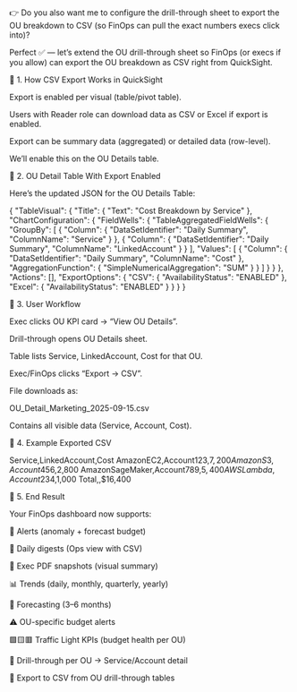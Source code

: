 👉 Do you also want me to configure the drill-through sheet to export the OU breakdown to CSV (so FinOps can pull the exact numbers execs click into)?

Perfect ✅ — let’s extend the OU drill-through sheet so FinOps (or execs if you allow) can export the OU breakdown as CSV right from QuickSight.

🔹 1. How CSV Export Works in QuickSight

Export is enabled per visual (table/pivot table).

Users with Reader role can download data as CSV or Excel if export is enabled.

Export can be summary data (aggregated) or detailed data (row-level).

We’ll enable this on the OU Details table.

🔹 2. OU Detail Table With Export Enabled

Here’s the updated JSON for the OU Details Table:

{
  "TableVisual": {
    "Title": { "Text": "Cost Breakdown by Service" },
    "ChartConfiguration": {
      "FieldWells": {
        "TableAggregatedFieldWells": {
          "GroupBy": [
            { "Column": { "DataSetIdentifier": "Daily Summary", "ColumnName": "Service" } },
            { "Column": { "DataSetIdentifier": "Daily Summary", "ColumnName": "LinkedAccount" } }
          ],
          "Values": [
            {
              "Column": { "DataSetIdentifier": "Daily Summary", "ColumnName": "Cost" },
              "AggregationFunction": { "SimpleNumericalAggregation": "SUM" }
            }
          ]
        }
      }
    },
    "Actions": [],
    "ExportOptions": {
      "CSV": { "AvailabilityStatus": "ENABLED" },
      "Excel": { "AvailabilityStatus": "ENABLED" }
    }
  }
}


🔹 3. User Workflow

Exec clicks OU KPI card → “View OU Details”.

Drill-through opens OU Details sheet.

Table lists Service, LinkedAccount, Cost for that OU.

Exec/FinOps clicks “Export → CSV”.

File downloads as:

OU_Detail_Marketing_2025-09-15.csv

Contains all visible data (Service, Account, Cost).

🔹 4. Example Exported CSV

Service,LinkedAccount,Cost
AmazonEC2,Account123,$7,200
AmazonS3,Account456,$2,800
AmazonSageMaker,Account789,$5,400
AWSLambda,Account234,$1,000
Total,,$16,400


🔹 5. End Result

Your FinOps dashboard now supports:

🚨 Alerts (anomaly + forecast budget)

📧 Daily digests (Ops view with CSV)

📨 Exec PDF snapshots (visual summary)

📊 Trends (daily, monthly, quarterly, yearly)

🔮 Forecasting (3–6 months)

⚠️ OU-specific budget alerts

🟩🟨🟥 Traffic Light KPIs (budget health per OU)

🔎 Drill-through per OU → Service/Account detail

📂 Export to CSV from OU drill-through tables

